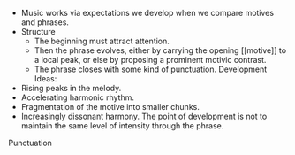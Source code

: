 - Music works via expectations we develop when we compare motives and phrases. 
- Structure
	- The beginning must attract attention.
	- Then the phrase evolves, either by carrying the opening [[motive]] to a local peak, or else by proposing a prominent motivic contrast.
	- The phrase closes with some kind of punctuation.
Development
Ideas:
- Rising peaks in the melody.
- Accelerating harmonic rhythm.
- Fragmentation of the motive into smaller chunks.
- Increasingly dissonant harmony.
The point of development is not to maintain the same level of intensity through the phrase.

Punctuation 

